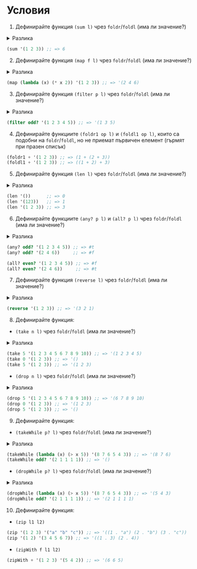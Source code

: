 # Условия

1. Дефинирайте функция `(sum l)` чрез `foldr`/`foldl` (има ли значение?)

<details>
  <summary>Разлика</summary>
    Няма разлика, тъй като `sum` само обхожда списъка, без да го променя.
</details>

```scheme
(sum '(1 2 3)) ;; => 6
```

2. Дефинирайте функция `(map f l)` чрез `foldr`/`foldl` (има ли значение?)

<details>
  <summary>Разлика</summary>
    Заради сигнатурата на `foldr` и `foldl` е по-удачно да се използва `foldr`.
    Понеже и в двете функции се използва оператора `cons`, който 
    приема атом и списък, след приключване на `foldr` списъкът ще
    е правилно подреден, докато при `foldl` списъкът ще е в обратен ред
    и ще трябва да се обърне, което е бавна операция.
</details>

```scheme
(map (lambda (x) (* x 2)) '(1 2 3)) ;; => '(2 4 6)
```

3. Дефинирайте функция `(filter p l)` чрез `foldr`/`foldl` (има ли значение?)

<details>
  <summary>Разлика</summary>
    Също като при `map` и тук е по-удачно да се използва
    `foldr`, за да не се налага да се обръща списъка. 
</details>

```scheme
(filter odd? '(1 2 3 4 5)) ;; => '(1 3 5)
```

4. Дефинирайте функциите `(foldr1 op l)` и `(foldl1 op l)`, които са подобни на `foldr`/`foldl`, но не приемат първичен елемент (гърмят при празен списък)

```scheme
(foldr1 + '(1 2 3)) ;; => (1 + (2 + 3))
(foldl1 + '(1 2 3)) ;; => ((1 + 2) + 3)
```

5. Дефинирайте функция `(len l)` чрез `foldr`/`foldl` (има ли значение?)

<details>
  <summary>Разлика</summary>
    Няма разлика, тъй като `len` само обхожда списъка, без да го променя.
</details>

```scheme
(len '())      ;; => 0
(len '(123))   ;; => 1
(len '(1 2 3)) ;; => 3
```

6. Дефинирайте функциите `(any? p l)` и `(all? p l)` чрез `foldr`/`foldl` (има ли значение?)

<details>
  <summary>Разлика</summary>
    Няма разлика, тъй като и двете функции само обхождат списъка, без да го променят.
</details>

```scheme
(any? odd? '(1 2 3 4 5)) ;; => #t
(any? odd? '(2 4 6))     ;; => #f

(all? even? '(1 2 3 4 5)) ;; => #f
(all? even? '(2 4 6))     ;; => #t
```

7. Дефинирайте функция `(reverse l)` чрез `foldr`/`foldl` (има ли значение?)

<details>
  <summary>Разлика</summary>
    Тук е по-удачно да се използва `foldl`, тъй като
    тя е предназначена за обратни задачи каквато е `reverse`.
    Ако се използва `foldr` ще е нужно на всяка стъпка да се 
    Използва `append`, което е бавна операция.
</details>

```scheme
(reverse '(1 2 3)) ;; => '(3 2 1)
```

8. Дефинирайте функция: 
- `(take n l)` чрез `foldr`/`foldl` (има ли значение?)

<details>
  <summary>Разлика</summary>
    Тъй като `take` взима елементи само от началото на списъка
    е по-добре да се ползва `foldl` тъй като след като сме взели
    нужният брой елементи може да спрем да залепяме такива накрая на списъка.
    В края само ще трябва да завъртим списъка.
</details>

```scheme
(take 5 '(1 2 3 4 5 6 7 8 9 10)) ;; => '(1 2 3 4 5)
(take 0 '(1 2 3)) ;; => '()
(take 5 '(1 2 3)) ;; => '(1 2 3)
```

- `(drop n l)` чрез `foldr`/`foldl` (има ли значение?)

<details>
  <summary>Разлика</summary>
    В този случай искаме да махнем определен брой елементи от началото.
    Това е същото като да достигнем определена дължина на опашката
    на списъка. Това може да стане по-бързо със `foldr`. Ако се използва
    `foldl` ще трябва да се подаде обърнатият списък.
</details>

```scheme
(drop 5 '(1 2 3 4 5 6 7 8 9 10)) ;; => '(6 7 8 9 10)
(drop 0 '(1 2 3)) ;; => '(1 2 3)
(drop 5 '(1 2 3)) ;; => '()
```

9.  Дефинирайте функция:
- `(takeWhile p? l)` чрез `foldr`/`foldl` (има ли значение?)

<details>
  <summary>Разлика</summary>
    Тъй като тази функция ще остави само определен брой елементи
    в началото е по-добре да се използва `foldr`, защото след първото 
    срещане на елемент неотговарящ на условието можем просто да 
    сложим празен списък в края.
</details>

```scheme
(takeWhile (lambda (x) (> x 5)) '(8 7 6 5 4 3)) ;; => '(8 7 6)
(takeWhile odd? '(2 1 1 1 1)) ;; => '()
```

- `(dropWhile p? l)` чрез `foldr`/`foldl` (има ли значение?)

<details>
  <summary>Разлика</summary>
    Функция прави точно обратното на горната. Тя премахва елементи в 
    началото, следователно е по-добре да се използва `foldl`, тъй като
    може в началото да се слага празен списък докато не срещнем елемент,
    който не отговаря на условието. В края ще трябва да завъртим списъка. 
</details>

```scheme
(dropWhile (lambda (x) (> x 5)) '(8 7 6 5 4 3)) ;; => '(5 4 3)
(dropWhile odd? '(2 1 1 1 1)) ;; => '(2 1 1 1 1)
```

10. Дефинирайте функция:

- `(zip l1 l2)`

```scheme
(zip '(1 2 3) '("a" "b" "c")) ;; => '((1 . "a") (2 . "b") (3 . "c"))
(zip '(1 2) '(3 4 5 6 7)) ;; => '((1 . 3) (2 . 4))
```

- `(zipWith f l1 l2)`

```scheme
(zipWith + '(1 2 3) '(5 4 2)) ;; => '(6 6 5)
```